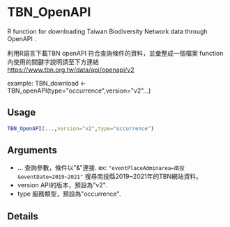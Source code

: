 # TBN_OpenAPI
R function for downloading Taiwan Biodiversity Network data through OpenAPI .

利用R語言下載TBN openAPI 符合查詢條件的資料，並彙整成一個檔案
function內使用的關鍵字說明請至下方連結
https://www.tbn.org.tw/data/api/openapi/v2

example: TBN_download <- TBN_openAPI(type="occurrence",version="v2"...)

## Usage
```r
TBN_OpenAPI(...,version="v2",type="occurrence")
```
## Arguments

* ...           查詢參數，條件以"&"連接. ex: `"eventPlaceAdminarea=南投&eventDate=2019~2021"` 搜尋南投縣2019~2021年的TBN網站資料。
* version       API的版本，預設為"v2".
* type          服務類型，預設為"occurrence".

## Details

